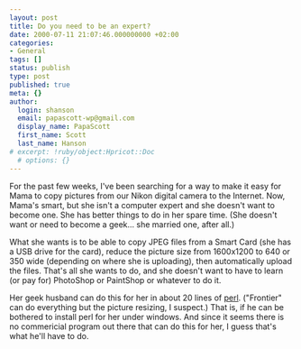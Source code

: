 ```yaml
---
layout: post
title: Do you need to be an expert?
date: 2000-07-11 21:07:46.000000000 +02:00
categories:
- General
tags: []
status: publish
type: post
published: true
meta: {}
author:
  login: shanson
  email: papascott-wp@gmail.com
  display_name: PapaScott
  first_name: Scott
  last_name: Hanson
# excerpt: !ruby/object:Hpricot::Doc
  # options: {}
---
```

<p>For the past few weeks, I've been searching for a way to make it easy for Mama to copy pictures from our Nikon digital camera to the Internet. Now, Mama's smart, but she isn't a computer expert and she doesn't want to become one. She has better things to do in her spare time. (She doesn't want or need to become a geek... she married one, after all.)</p>
<p>What she wants is to be able to copy JPEG files from a Smart Card (she has a USB drive for the card), reduce the picture size from 1600x1200 to 640 or 350 wide (depending on where she is uploading), then automatically upload the files. That's all she wants to do, and she doesn't want to have to learn (or pay for) PhotoShop or PaintShop or whatever to do it.</p>
<p>Her geek husband can do this for her in about 20 lines of <a href="http://www.perl.com">perl</a>. ("Frontier" can do everything but the picture resizing, I suspect.) That is, if he can be bothered to install perl for her under windows. And since it seems there is no commericial program out there that can do this for her, I guess that's what he'll have to do.</p>

